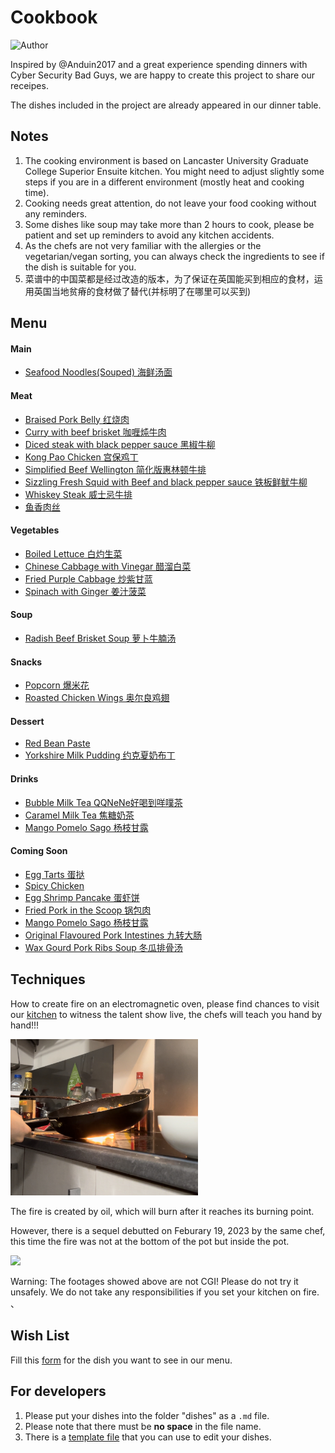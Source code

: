 # Cookbook

![Author](https://img.shields.io/badge/Author-Bad%20Guys%20Group-blue)

Inspired by @Anduin2017 and a great experience spending dinners with Cyber Security Bad Guys, we are happy to create this project to share our receipes.

The dishes included in the project are already appeared in our dinner table.

## Notes

1. The cooking environment is based on Lancaster University Graduate College Superior Ensuite kitchen. You might need to adjust slightly some steps if you are in a different environment (mostly heat and cooking time).
2. Cooking needs great attention, do not leave your food cooking without any reminders.
3. Some dishes like soup may take more than 2 hours to cook, please be patient and set up reminders to avoid any kitchen accidents.
4. As the chefs are not very familiar with the allergies or the vegetarian/vegan sorting, you can always check the ingredients to see if the dish is suitable for you.
5. 菜谱中的中国菜都是经过改造的版本，为了保证在英国能买到相应的食材，运用英国当地贫瘠的食材做了替代(并标明了在哪里可以买到)

## Menu

#### Main
- [Seafood Noodles(Souped) 海鲜汤面](dishes/Seafood_Noodles_Souped.md)

#### Meat
- [Braised Pork Belly 红烧肉](dishes/Braised-Pork-Belly.md)
- [Curry with beef brisket 咖喱炖牛肉](dishes/Curry_with_beef_brisket.md)
- [Diced steak with black pepper sauce 黑椒牛柳](dishes/Diced-steak-with-black-pepper-sauce.md)
- [Kong Pao Chicken 宫保鸡丁](dishes/Meat/Gong-Bao-Ji-Ding.md)
- [Simplified Beef Wellington 简化版惠林顿牛排](dishes/Meat/Beef_Wellington.md)
- [Sizzling Fresh Squid with Beef and black pepper sauce 铁板鲜鱿牛柳](dishes/Sizzling-Fresh-Squid-and-Beef-with-black-pepper-sauce.md)
- [Whiskey Steak 威士忌牛排](dishes/Meat/Whiskey_Steak.md)
- [鱼香肉丝](dishes/Meat/Yu_Xiang_Rou_Si.md)

#### Vegetables
- [Boiled Lettuce 白灼生菜](dishes/Boiled_Lettuce.md)
- [Chinese Cabbage with Vinegar 醋溜白菜](dishes/Vegs/Cu_Liu_Bai_Cai.md)
- [Fried Purple Cabbage 炒紫甘蓝](dishes/Fried_Purple_Cabbage.md)
- [Spinach with Ginger 姜汁菠菜](dishes/Vegs/Jiang_Zhi_Bo_Cai.md)

#### Soup
- [Radish Beef Brisket Soup 萝卜牛腩汤](dishes/Radish_Beef_Brisket_Soup.md)

#### Snacks
- [Popcorn 爆米花](dishes/Snacks/Popcorn.md)
- [Roasted Chicken Wings 奥尔良鸡翅](dishes/Roasted-Chicken-Wings.md)

#### Dessert

- [Red Bean Paste](dishes/Desserts/Red_Bean_Paste.md)
- [Yorkshire Milk Pudding 约克夏奶布丁](dishes/Desserts/Yorkshire-Milk-Pudding.md)

#### Drinks
- [Bubble Milk Tea QQNeNe好喝到咩噗茶](dishes/Drinks/Bubble_Milk_Tea_wwdpm.md)
- [Caramel Milk Tea 焦糖奶茶](dishes/Drinks/Caramel_Milk_Tea.md)
- [Mango Pomelo Sago 杨枝甘露](dishes/Drinks/Mango_Pomelo_Sago.md)

#### Coming Soon
- [Egg Tarts 蛋挞](https://aiden-l.github.io/pages/notready/doge.html)
- [Spicy Chicken](https://aiden-l.github.io/pages/notready/doge.html)
- [Egg Shrimp Pancake 蛋虾饼](https://aiden-l.github.io/pages/notready/doge.html)
- [Fried Pork in the Scoop 锅包肉](https://aiden-l.github.io/pages/notready/doge.html)
- [Mango Pomelo Sago 杨枝甘露](https://aiden-l.github.io/pages/notready/doge.html)
- [Original Flavoured Pork Intestines 九转大肠](https://aiden-l.github.io/pages/ban/ban.html)
- [Wax Gourd Pork Ribs Soup 冬瓜排骨汤](https://aiden-l.github.io/pages/notready/doge.html)

## Techniques

How to create fire on an electromagnetic oven, please find chances to visit our [kitchen](https://use.mazemap.com/#v=1&config=lancaster&zlevel=1&center=-2.786763,54.004061&zoom=18.5&campusid=341&sharepoitype=point&sharepoi=-2.78638%2C54.00420) to witness the talent show live, the chefs will teach you hand by hand!!!

<div>
	<img src="imgs/index/fire.jpg" style="width: 300px"/>
</div>

The fire is created by oil, which will burn after it reaches its burning point.

However, there is a sequel debutted on Feburary 19, 2023 by the same chef, this time the fire was not at the bottom of the pot but inside the pot. 

<div>
	<img src="imgs/dishes/fire.gif" style="width: 300px"/>
</div>

Warning: The footages showed above are not CGI! Please do not try it unsafely. We do not take any responsibilities if you set your kitchen on fire.
、
## Wish List

Fill this [form](https://forms.office.com/Pages/ResponsePage.aspx?id=DQSIkWdsW0yxEjajBLZtrQAAAAAAAAAAAAO__dBli81UNVIzNE9HSElUMzRNNUhBQkFFOFFMUFJHNS4u) for the dish you want to see in our menu.

## For developers

1. Please put your dishes into the folder "dishes" as a `.md` file.
2. Please note that there must be __no space__ in the file name.
3. There is a [template file](dishes/template_dish.md) that you can use to edit your dishes.
